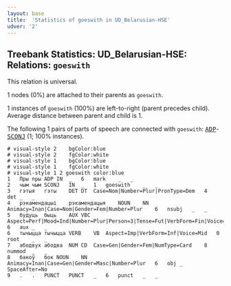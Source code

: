```yaml
---
layout: base
title:  'Statistics of goeswith in UD_Belarusian-HSE'
udver: '2'
---
```


## Treebank Statistics: UD_Belarusian-HSE: Relations: `goeswith`

This relation is universal.

1 nodes (0%) are attached to their parents as `goeswith`.

1 instances of `goeswith` (100%) are left-to-right (parent precedes child).
Average distance between parent and child is 1.

The following 1 pairs of parts of speech are connected with `goeswith`: <tt><a href="be_hse-pos-ADP.html">ADP</a></tt>-<tt><a href="be_hse-pos-SCONJ.html">SCONJ</a></tt> (1; 100% instances).


~~~ conllu
# visual-style 2	bgColor:blue
# visual-style 2	fgColor:white
# visual-style 1	bgColor:blue
# visual-style 1	fgColor:white
# visual-style 1 2 goeswith	color:blue
1	Пры	пры	ADP	IN	_	6	mark	_	_
2	чым	чым	SCONJ	IN	_	1	goeswith	_	_
3	гэтыя	гэты	DET	DT	Case=Nom|Number=Plur|PronType=Dem	4	det	_	_
4	рэкамендацыі	рэкамендацыя	NOUN	NN	Animacy=Inan|Case=Nom|Gender=Fem|Number=Plur	6	nsubj	_	_
5	будуць	быць	AUX	VBC	Aspect=Perf|Mood=Ind|Number=Plur|Person=3|Tense=Fut|VerbForm=Fin|Voice=Act	6	aux	_	_
6	тычыцца	тычыцца	VERB	VB	Aspect=Imp|VerbForm=Inf|Voice=Mid	0	root	_	_
7	абодвух	абодва	NUM	CD	Case=Gen|Gender=Fem|NumType=Card	8	nummod	_	_
8	бакоў	бок	NOUN	NN	Animacy=Inan|Case=Gen|Gender=Masc|Number=Plur	6	obj	_	SpaceAfter=No
9	.	.	PUNCT	PUNCT	_	6	punct	_	_

~~~


